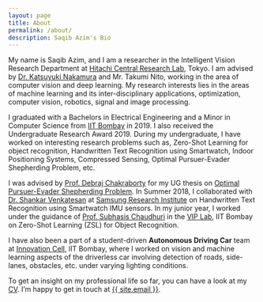 ```yaml
---
layout: page
title: About
permalink: /about/
description: Saqib Azim's Bio
---
```


My name is Saqib Azim, and I am a researcher in the Intelligent Vision Research Department at [Hitachi Central Research Lab](https://www.hitachi.com/rd/), Tokyo. I am advised by [Dr. Katsuyuki Nakamura](https://jp.linkedin.com/in/katsuyuki-nakamura-19b9bb88) and Mr. Takumi Nito, working in the area of computer vision and deep learning. My research interests lies in the areas of machine learning and its inter-disciplinary applications, optimization, computer vision, robotics, signal and image processing.

I graduated with a Bachelors in Electrical Engineering and a Minor in Computer Science from [IIT Bombay](http://www.iitb.ac.in) in 2019. I also received the Undergraduate Research Award 2019. During my undergraduate, I have worked on interesting research problems such as, Zero-Shot Learning for object recognition, Handwritten Text Recognition using Smartwatch, Indoor Positioning Systems, Compressed Sensing, Optimal Pursuer-Evader Shepherding Problem, etc.

I was advised by [Prof. Debraj Chakraborty](https://www.ee.iitb.ac.in/wiki/faculty/dc) for my UG thesis on [Optimal Pursuer-Evader Shepherding Problem]({{site.url}}/assets/pubs/btp_thesis.pdf). In Summer 2018, I collaborated with [Dr. Shankar Venkatesan](https://www.linkedin.com/in/shankar-venkatesan-7a849258/) at [Samsung Research Institute](https://research.samsung.com/sri-b) on Handwritten Text Recognition using Smartwatch IMU sensors. In my junior year, I worked under the guidance of [Prof. Subhasis Chaudhuri](https://www.ee.iitb.ac.in/~sc/main/main.html) in the [VIP Lab](http://www.ee.iitb.ac.in/~viplab/), IIT Bombay on Zero-Shot Learning (ZSL) for Object Recognition.

I have also been a part of a student-driven **Autonomous Driving Car** team at [Innovation Cell](http://www.umiciitb.com/), IIT Bombay, where I worked on vision and machine learning aspects of the driverless car involving detection of roads, side-lanes, obstacles, etc. under varying lighting conditions.

To get an insight on my professional life so far, you can have a look at my [CV]({{site.url}}/assets/CV/CV_public.pdf). I’m happy to get in touch at <a href="mailto:{{ site.email }}">{{ site.email }}</a>.